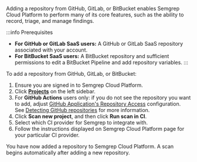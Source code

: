 Adding a repository from GitHub, GitLab, or BitBucket enables Semgrep Cloud Platform to perform many of its core features, such as the ability to record, triage, and manage findings.

:::info Prerequisites
* **For GitHub or GitLab SaaS users:** A GitHub or GitLab SaaS repository associated with your account.
* **For BitBucket SaaS users:** A BitBucket repository and sufficient permissions to edit a BitBucket Pipeline and add repository variables.
:::

To add a repository from GitHub, GitLab, or BitBucket:

1. Ensure you are signed in to Semgrep Cloud Platform.
2. Click **[Projects](https://semgrep.dev/orgs/-/projects)** on the left sidebar.
3. For **GitHub Actions** users only: if you do not see the repository you want to add, adjust [GitHub Application's Repository Access](https://github.com/settings/installations) configuration. See [Detecting GitHub repositories](#detecting-github-repositories) for more information.
4. Click **Scan new project**, and then click **Run scan in CI**.
5. Select which CI provider for Semgrep to integrate with.
6. Follow the instructions displayed on Semgrep Cloud Platform page for your particular CI provider.

You have now added a repository to Semgrep Cloud Platform. A scan begins automatically after adding a new repository.
